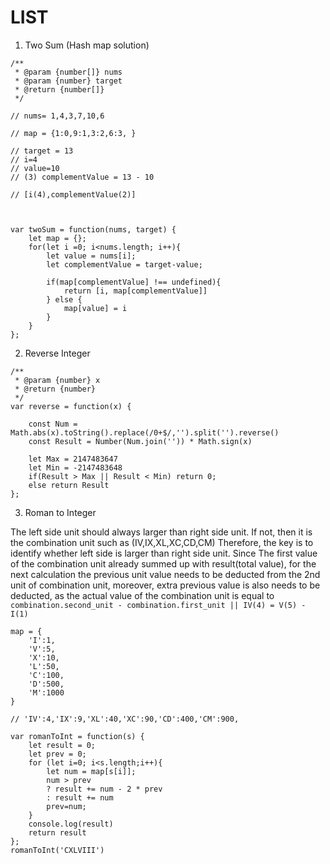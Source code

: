# LIST

1. Two Sum (Hash map solution)
```
/**
 * @param {number[]} nums
 * @param {number} target
 * @return {number[]}
 */

// nums= 1,4,3,7,10,6

// map = {1:0,9:1,3:2,6:3, }

// target = 13
// i=4
// value=10
// (3) complementValue = 13 - 10

// [i(4),complementValue(2)]
 


var twoSum = function(nums, target) {
    let map = {};
    for(let i =0; i<nums.length; i++){
        let value = nums[i];
        let complementValue = target-value;
        
        if(map[complementValue] !== undefined){
            return [i, map[complementValue]]
        } else {
            map[value] = i
        }
    }
};
```


2. Reverse Integer
```
/**
 * @param {number} x
 * @return {number}
 */
var reverse = function(x) {

    const Num = Math.abs(x).toString().replace(/0+$/,'').split('').reverse()
    const Result = Number(Num.join('')) * Math.sign(x)

    let Max = 2147483647
    let Min = -2147483648
    if(Result > Max || Result < Min) return 0;
    else return Result
};

```
3. Roman to Integer

The left side unit should always larger than right side unit. 
If not, then it is the combination unit such as (IV,IX,XL,XC,CD,CM)
Therefore, the key is to identify whether left side is larger than right side unit.
Since The first value of the combination unit already summed up with result(total value),
for the next calculation the previous unit value needs to be deducted from the 2nd unit of combination unit, 
moreover, extra previous value is also needs to be deducted, as the actual value of the combination unit is equal to
`combination.second_unit - combination.first_unit || IV(4) = V(5) - I(1) `
```
map = {
    'I':1,
    'V':5,
    'X':10,
    'L':50,
    'C':100,
    'D':500,
    'M':1000
}

// 'IV':4,'IX':9,'XL':40,'XC':90,'CD':400,'CM':900,

var romanToInt = function(s) {
    let result = 0;
    let prev = 0;
    for (let i=0; i<s.length;i++){
        let num = map[s[i]];
        num > prev
        ? result += num - 2 * prev
        : result += num
        prev=num;
    }
    console.log(result)
    return result
};
romanToInt('CXLVIII')
```
